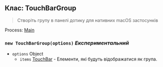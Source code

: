 ## Клас: TouchBarGroup

> Створіть групу в панелі дотику для нативних macOS застосунків

Process: [Main](../tutorial/application-architecture.md#main-and-renderer-processes)

### `new TouchBarGroup(options)` *Експериментальний*

* `options` Object 
  * `items` [TouchBar](touch-bar.md) - Елементи, які будуть відображатися як група.